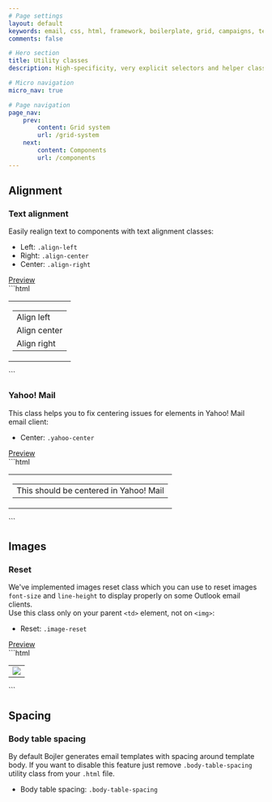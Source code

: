 ```yaml
---
# Page settings
layout: default
keywords: email, css, html, framework, boilerplate, grid, campaigns, templates, bojler, slicejack
comments: false

# Hero section
title: Utility classes
description: High-specificity, very explicit selectors and helper classes. We use them to easily manipulate with things such as alignments and images.

# Micro navigation
micro_nav: true

# Page navigation
page_nav:
    prev:
        content: Grid system
        url: /grid-system
    next:
        content: Components
        url: /components
---
```


## Alignment
### Text alignment
Easily realign text to components with text alignment classes:
- Left: `.align-left`
- Right: `.align-center`
- Center: `.align-right`

<div class="example">
    <a href="/examples/utility-text-alignment.html" target="blank">Preview</a>
</div>
```html
<table class="container" width="600" align="center" border="0" cellpadding="0" cellspacing="0">
    <tr>
        <td class="column-12 first last">
            <table width="100%" border="0" cellpadding="0" cellspacing="0">
                <tr>
                    <td class="align-left">Align left</td>
                </tr>
                <tr>
                    <td class="align-center">Align center</td>
                </tr>
                <tr>
                    <td class="align-right">Align right</td>
                </tr>
            </table>
        </td><!-- /.col -->
    </tr>
</table><!-- /.container -->
```

### Yahoo! Mail
This class helps you to fix centering issues for elements in Yahoo! Mail email client:
- Center: `.yahoo-center`

<div class="example">
    <a href="/examples/utility-yahoo-alignment.html" target="blank">Preview</a>
</div>
```html
<table class="container" width="600" align="center" border="0" cellpadding="0" cellspacing="0">
    <tr>
        <td class="column-12 first last">
            <table class="yahoo-center" width="300" align="center" border="0" cellpadding="0" cellspacing="0">
                <tr>
                    <td>This should be centered in Yahoo! Mail</td>
                </tr>
            </table>
        </td><!-- /.col -->
    </tr>
</table><!-- /.container -->
```

## Images
### Reset
We've implemented images reset class which you can use to reset images  
`font-size` and `line-height` to display properly on some Outlook email clients.  
Use this class only on your parent `<td>` element, not on `<img>`:

- Reset: `.image-reset`

<div class="example">
    <a href="/examples/utility-images-reset.html" target="blank">Preview</a>
</div>
```html
<table class="container" width="600" align="center" border="0" cellpadding="0" cellspacing="0">
    <tr>
        <td class="column-12 first last image-reset">
            <img src="example.png" />
        </td><!-- /.col -->
    </tr>
</table><!-- /.container -->
```

## Spacing
### Body table spacing
By default Bojler generates email templates with spacing around template body.
If you want to disable this feature just remove `.body-table-spacing` utility class from your `.html` file.

- Body table spacing: `.body-table-spacing`
